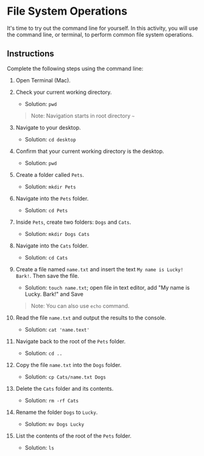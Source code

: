 # File System Operations

It's time to try out the command line for yourself. In this activity, you will use the command line, or terminal, to perform common file system operations.

## Instructions

Complete the following steps using the command line:

  1. Open Terminal (Mac).

  2. Check your current working directory.
		* Solution: `pwd`
        > Note: Navigation starts in root directory `~`
        

  3. Navigate to your desktop.
		* Solution: `cd desktop`

  4. Confirm that your current working directory is the desktop.
		* Solution: `pwd`
  5. Create a folder called `Pets`.
		* Solution: `mkdir Pets`

  6. Navigate into the `Pets` folder.
		* Solution: `cd Pets`

  7. Inside `Pets`, create two folders: `Dogs` and `Cats`.
		* Solution: `mkdir Dogs Cats`

  8. Navigate into the `Cats` folder.
		* Solution: `cd Cats`

  9. Create a file named `name.txt` and insert the text `My name is Lucky! Bark!`. Then save the file.
		* Solution: `touch name.txt`; open file in text editor, add "My name is Lucky. Bark!" and Save
        > Note: You can also use `echo` command. 

  10. Read the file `name.txt` and output the results to the console.
        * Solution: `cat 'name.text'`

  11. Navigate back to the root of the `Pets` folder.
        * Solution: `cd ..`

  12. Copy the file `name.txt` into the `Dogs` folder.
		* Solution: `cp Cats/name.txt Dogs`

  13. Delete the `Cats` folder and its contents.
		* Solution: `rm -rf Cats`

  14. Rename the folder `Dogs` to `Lucky`.
		* Solution: `mv Dogs Lucky`

  15. List the contents of the root of the `Pets` folder.
        * Solution: `ls`